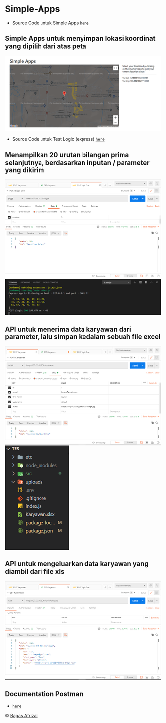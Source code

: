 # Simple-Apps

- Source Code untuk Simple Apps [`here`](https://github.com/bagasafrz7/Simple-Apps/tree/main/simple-apps)

## Simple Apps untuk menyimpan lokasi koordinat yang dipilih dari atas peta
![Image Banner](https://raw.githubusercontent.com/bagasafrz7/Simple-Apps/main/banner-image/location.png)

- Source Code untuk Test Logic (express) [`here`](https://github.com/bagasafrz7/Simple-Apps/tree/main/tes)

## Menampilkan 20 urutan bilangan prima selanjutnya, berdasarkan inputan / parameter yang dikirim
![Image Banner](https://raw.githubusercontent.com/bagasafrz7/Simple-Apps/main/banner-image/logic1.PNG)
![Image Banner](https://raw.githubusercontent.com/bagasafrz7/Simple-Apps/main/banner-image/logic1.1.PNG)

## API untuk menerima data karyawan dari parameter, lalu simpan kedalam sebuah file excel 
![Image Banner](https://raw.githubusercontent.com/bagasafrz7/Simple-Apps/main/banner-image/logic2.PNG)
![Image Banner](https://raw.githubusercontent.com/bagasafrz7/Simple-Apps/main/banner-image/logic2.2.PNG)

## API untuk mengeluarkan data karyawan yang diambil dari file xls
![Image Banner](https://raw.githubusercontent.com/bagasafrz7/Simple-Apps/main/banner-image/logic3.PNG)

## Documentation Postman
- [`here`](https://documenter.getpostman.com/view/12353337/TVmHDKQQ)

© [Bagas Afrizal](https://github.com/bagasafrz7/)
